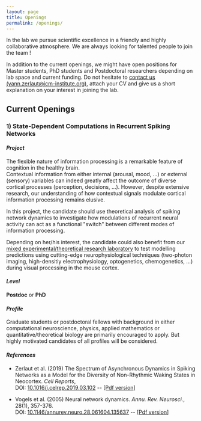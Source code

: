```yaml
---
layout: page
title: Openings
permalink: /openings/
---
```


In the lab we pursue scientific excellence in a friendly and highly collaborative atmosphere. We are always looking for talented people to join the team ! 

In addition to the current openings, we might have open positions for Master students, PhD students and Postdoctoral researchers depending on lab space and current funding. Do not hesitate to [contact us (yann.zerlaut@icm-institute.org)](mailto:yann.zerlaut@icm-institute.org), attach your CV and give us a short explanation on your interest in joining the lab.

## Current Openings

### 1) State-Dependent Computations in Recurrent Spiking Networks

#### _Project_

The flexible nature of information processing is a remarkable feature of cognition in the healthy brain.  
Contextual information from either internal (arousal, mood, …) or external (sensory) variables can indeed greatly affect the outcome of diverse cortical processes (perception, decisions, …).
However, despite extensive research, our understanding of how contextual signals modulate cortical information processing remains elusive. 

In this project, the candidate should use theoretical analysis of spiking network dynamics to investigate how modulations of recurrent neural activity can act as a functional "switch" between different modes of information processing. 

Depending on her/his interest, the candidate could also benefit from our [mixed experimental/theoretical research laboratory](https://therebolalab.org) to test modelling predictions using cutting-edge neurophysiological techniques (two-photon imaging, high-densitiy electrophysiology, optogenetics, chemogenetics, ...) during visual processing in the mouse cortex.

#### _Level_

**Postdoc** or **PhD**

#### _Profile_

Graduate students or postdoctoral fellows with background in either computational neuroscience, physics, applied mathematics or quantitative/theoretical biology are primarily encouraged to apply. But highly motivated candidates of all profiles will be considered.

#### _References_

- Zerlaut et al. (2019) The Spectrum of Asynchronous Dynamics in Spiking Networks as a Model for the Diversity of Non-Rhythmic Waking States in Neocortex. *Cell Reports*,  
DOI: [10.1016/j.celrep.2019.03.102](https://doi.org/10.1016/j.celrep.2019.03.102) -- [[Pdf version]](https://www.cell.com/action/showPdf?pii=S2211-1247%2819%2930449-8)

- Vogels et al. (2005) Neural network dynamics. *Annu. Rev. Neurosci.*, 28(1), 357-376.  
DOI: [10.1146/annurev.neuro.28.061604.135637](https://doi.org/10.1146/annurev.neuro.28.061604.135637) -- [[Pdf version]](http://www.dam.brown.edu/people/elie/NEUR_1680_2012/Vogels_2005.pdf)
